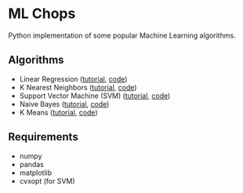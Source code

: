 # ML Chops
Python implementation of some popular Machine Learning algorithms.

## Algorithms
- Linear Regression ([tutorial][1], [code][2])
- K Nearest Neighbors ([tutorial][3], [code][4])
- Support Vector Machine (SVM) ([tutorial][5], [code][6])
- Naive Bayes ([tutorial][7], [code][8])
- K Means ([tutorial][9], [code][10])

## Requirements
- numpy
- pandas
- matplotlib
- cvxopt (for SVM)

[1]: https://alphacoder.xyz/linear-regression/
[2]: linear-regression
[3]: https://alphacoder.xyz/k-nearest-neighbors/
[4]: k-nearest-neighbors
[5]: https://alphacoder.xyz/support-vector-machine/
[6]: support-vector-machine
[7]: https://alphacoder.xyz/naive-bayes/
[8]: naive-bayes
[9]: https://alphacoder.xyz/k-means/
[10]: k-means